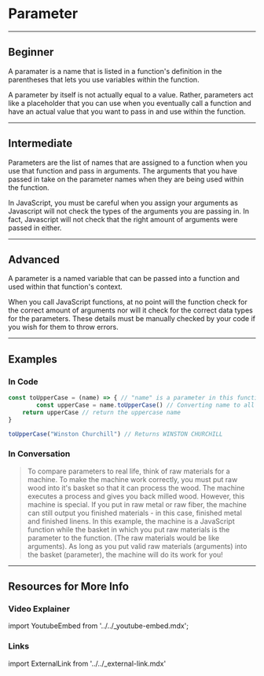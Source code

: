 # Parameter
---

## Beginner

A paramater is a name that is listed in a function's definition in the parentheses that lets you use variables within the function.

A parameter by itself is not actually equal to a value. Rather, parameters act like a placeholder that you can use when you eventually call a function and have an actual value that you want to pass in and use within the function.

---

## Intermediate

Parameters are the list of names that are assigned to a function when you use that function and pass in arguments. The arguments that you have passed in take on the parameter names when they are being used within the function.

In JavaScript, you must be careful when you assign your arguments as Javascript will not check the types of the arguments you are passing in. In fact, Javascript will not check that the right amount of arguments were passed in either.

---

## Advanced

A parameter is a named variable that can be passed into a function and used within that function's context.

When you call JavaScript functions, at no point will the function check for the correct amount of arguments nor will it check for the correct data types for the parameters. These details must be manually checked by your code if you wish for them to throw errors.

---

## Examples

### In Code

```js
const toUpperCase = (name) => { // "name" is a parameter in this function
        const upperCase = name.toUpperCase() // Converting name to all uppercase letters
    return upperCase // return the uppercase name
}

toUpperCase("Winston Churchill") // Returns WINSTON CHURCHILL
```

### In Conversation

> To compare parameters to real life, think of raw materials for a machine.
> To make the machine work correctly, you must put raw wood into it's basket so that it can process the wood. The machine executes a process and gives you back milled wood.
> However, this machine is special. If you put in raw metal or raw fiber, the machine can still output you finished materials - in this case, finished metal and finished linens.
> In this example, the machine is a JavaScript function while the basket in which you put raw materials is the parameter to the function. (The raw materials would be like arguments). As long as you put valid raw materials (arguments) into the basket (parameter), the machine will do its work for you!

---

## Resources for More Info

### Video Explainer

import YoutubeEmbed from '../../_youtube-embed.mdx';

<YoutubeEmbed
  src='https://www.youtube.com/embed/xjAu2Y2nJ34'
/>

### Links

import ExternalLink from '../../_external-link.mdx'

<ExternalLink
  href="https://www.w3schools.com/js/js_function_parameters.asp"
  label="W3 Schools - Javascript Function Parameters"
/>